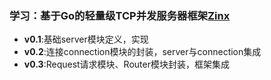 ### 学习：基于Go的轻量级TCP并发服务器框架[Zinx](https://github.com/aceld/zinx)

* **v0.1**:基础server模块定义，实现
* **v0.2**:连接connection模块的封装，server与connection集成
* **v0.3**:Request请求模块、Router模块封装，框架集成